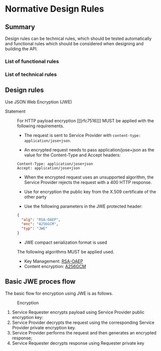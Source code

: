 # Normative Design Rules

## Summary

Design rules can be technical rules, which should be tested automatically and functional rules which should be considered when designing and building the API.

### List of functional rules

<ul id="functionalList"></ul>

### List of technical rules

<ul id="technicalList"></ul>

## Design rules

<div class="rule" id="/encryption/jwe" data-type="technical">
   <p class="rulelab">Use JSON Web Encryption (JWE)</p>
   <dl>
   <dt>Statement</dt>
   <dd>

For HTTP payload encryption [[[rfc7516]]] MUST be applied with the following requirements.

* The request is sent to Service Provider with `content-type: application/jose+json`.

* An encrypted request needs to pass application/jose+json as the value for the Content-Type and Accept headers:

```http
Content-Type: application/jose+json
Accept: application/jose+json
```

* When the encrypted request uses an unsupported algorithm, the Service Provider rejects the request with a 400 HTTP response.

* Use for encryption the public key from the X.509 certificate of the other party
* Use the following parameters in the JWE protected header:

```json
{
  "alg": "RSA-OAEP",
  "enc": "A256GCM",
  "typ": "JWE"
}
```

* JWE compact serialization format is used

The following algorithms MUST be applied used.

<ul>
<li>Key Management: <a href="https://datatracker.ietf.org/doc/html/rfc7518#section-4.3">RSA-OAEP</a></li>
<li>Content encryption: <a href="https://datatracker.ietf.org/doc/html/rfc7518#section-5.3">A256GCM</a></li>
</ul>

   </dd>
</dl>
</div>

## Basic JWE proces flow

The basic flow for encryption using JWE is as follows.
<figure>
   <div class="mermaid" data-figure-name="encryption.mermaid">
   </div>
   <figcaption>Encryption</figcaption>
</figure>

1. Service Requester encrypts payload using Service Provider public encryption key:
2. Service Provider decrypts the request using the corresponding Service Provider private encryption key.
3. Service Provider performs the request and then generates an encrypted response;
4. Service Requester decrypts response using Requester private key
